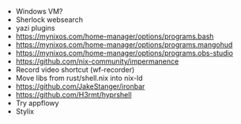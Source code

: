 - Windows VM?
- Sherlock websearch
- yazi plugins
- https://mynixos.com/home-manager/options/programs.bash
- https://mynixos.com/home-manager/options/programs.mangohud
- https://mynixos.com/home-manager/options/programs.obs-studio
- https://github.com/nix-community/impermanence
- Record video shortcut (wf-recorder)
- Move libs from rust/shell.nix into nix-ld
- https://github.com/JakeStanger/ironbar
- https://github.com/H3rmt/hyprshell
- Try appflowy
- Stylix
